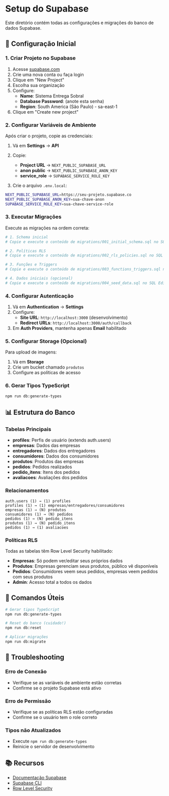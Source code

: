 # Setup do Supabase

Este diretório contém todas as configurações e migrações do banco de dados Supabase.

## 🚀 Configuração Inicial

### 1. Criar Projeto no Supabase

1. Acesse [supabase.com](https://supabase.com)
2. Crie uma nova conta ou faça login
3. Clique em "New Project"
4. Escolha sua organização
5. Configure:
   - **Name**: Sistema Entrega Sobral
   - **Database Password**: (anote esta senha)
   - **Region**: South America (São Paulo) - sa-east-1
6. Clique em "Create new project"

### 2. Configurar Variáveis de Ambiente

Após criar o projeto, copie as credenciais:

1. Vá em **Settings** → **API**
2. Copie:
   - **Project URL** → `NEXT_PUBLIC_SUPABASE_URL`
   - **anon public** → `NEXT_PUBLIC_SUPABASE_ANON_KEY`
   - **service_role** → `SUPABASE_SERVICE_ROLE_KEY`

3. Crie o arquivo `.env.local`:

```bash
NEXT_PUBLIC_SUPABASE_URL=https://seu-projeto.supabase.co
NEXT_PUBLIC_SUPABASE_ANON_KEY=sua-chave-anon
SUPABASE_SERVICE_ROLE_KEY=sua-chave-service-role
```

### 3. Executar Migrações

Execute as migrações na ordem correta:

```bash
# 1. Schema inicial
# Copie e execute o conteúdo de migrations/001_initial_schema.sql no SQL Editor

# 2. Políticas RLS
# Copie e execute o conteúdo de migrations/002_rls_policies.sql no SQL Editor

# 3. Funções e Triggers
# Copie e execute o conteúdo de migrations/003_functions_triggers.sql no SQL Editor

# 4. Dados iniciais (opcional)
# Copie e execute o conteúdo de migrations/004_seed_data.sql no SQL Editor
```

### 4. Configurar Autenticação

1. Vá em **Authentication** → **Settings**
2. Configure:
   - **Site URL**: `http://localhost:3000` (desenvolvimento)
   - **Redirect URLs**: `http://localhost:3000/auth/callback`
3. Em **Auth Providers**, mantenha apenas **Email** habilitado

### 5. Configurar Storage (Opcional)

Para upload de imagens:

1. Vá em **Storage**
2. Crie um bucket chamado `produtos`
3. Configure as políticas de acesso

### 6. Gerar Tipos TypeScript

```bash
npm run db:generate-types
```

## 📊 Estrutura do Banco

### Tabelas Principais

- **profiles**: Perfis de usuário (extends auth.users)
- **empresas**: Dados das empresas
- **entregadores**: Dados dos entregadores  
- **consumidores**: Dados dos consumidores
- **produtos**: Produtos das empresas
- **pedidos**: Pedidos realizados
- **pedido_itens**: Itens dos pedidos
- **avaliacoes**: Avaliações dos pedidos

### Relacionamentos

```
auth.users (1) → (1) profiles
profiles (1) → (1) empresas/entregadores/consumidores
empresas (1) → (N) produtos
consumidores (1) → (N) pedidos
pedidos (1) → (N) pedido_itens
produtos (1) → (N) pedido_itens
pedidos (1) → (1) avaliacoes
```

### Políticas RLS

Todas as tabelas têm Row Level Security habilitado:

- **Empresas**: Só podem ver/editar seus próprios dados
- **Produtos**: Empresas gerenciam seus produtos, público vê disponíveis
- **Pedidos**: Consumidores veem seus pedidos, empresas veem pedidos com seus produtos
- **Admin**: Acesso total a todos os dados

## 🔧 Comandos Úteis

```bash
# Gerar tipos TypeScript
npm run db:generate-types

# Reset do banco (cuidado!)
npm run db:reset

# Aplicar migrações
npm run db:migrate
```

## 🚨 Troubleshooting

### Erro de Conexão
- Verifique se as variáveis de ambiente estão corretas
- Confirme se o projeto Supabase está ativo

### Erro de Permissão
- Verifique se as políticas RLS estão configuradas
- Confirme se o usuário tem o role correto

### Tipos não Atualizados
- Execute `npm run db:generate-types`
- Reinicie o servidor de desenvolvimento

## 📚 Recursos

- [Documentação Supabase](https://supabase.com/docs)
- [Supabase CLI](https://supabase.com/docs/guides/cli)
- [Row Level Security](https://supabase.com/docs/guides/auth/row-level-security)